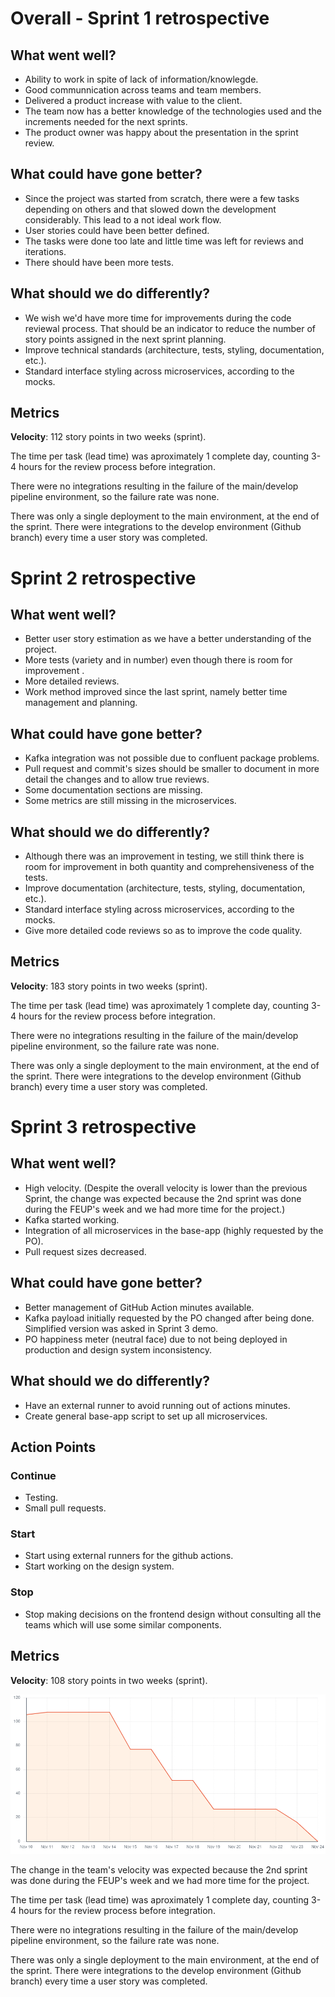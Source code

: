 # Overall - Sprint 1 retrospective

## What went well?

- Ability to work in spite of lack of information/knowlegde. 
- Good communnication across teams and team members.
- Delivered a product increase with value to the client.
- The team now has a better knowledge of the technologies used and the increments needed for the next sprints.
- The product owner was happy about the presentation in the sprint review.

## What could have gone better?

- Since the project was started from scratch, there were a few tasks depending on others and that slowed down the development considerably. This lead to a not ideal work flow.
- User stories could have been better defined.
- The tasks were done too late and little time was left for reviews and iterations.
- There should have been more tests.

## What should we do differently?

- We wish we'd have more time for improvements during the code reviewal process. That should be an indicator to reduce the number of story points assigned in the next sprint planning.
- Improve technical standards (architecture, tests, styling, documentation, etc.).
- Standard interface styling across microservices, according to the mocks.

## Metrics

**Velocity**: 112 story points in two weeks (sprint).

The time per task (lead time) was aproximately 1 complete day, counting 3-4 hours for the review process before integration.

There were no integrations resulting in the failure of the main/develop pipeline environment, so the failure rate
was none.

There was only a single deployment to the main environment, at the end of the sprint. There were integrations to the
develop environment (Github branch) every time a user story was completed.


# Sprint 2 retrospective

## What went well?

- Better user story estimation as we have a better understanding of the project.
- More tests (variety and in number) even though there is room for improvement .
- More detailed reviews.
- Work method improved since the last sprint, namely better time management and planning.  

## What could have gone better?

- Kafka integration was not possible due to confluent package problems.
- Pull request and commit's sizes should be smaller to document in more detail the changes and to allow true reviews.
- Some documentation sections are missing.
- Some metrics are still missing in the microservices.

## What should we do differently?

- Although there was an improvement in testing, we still think there is room for improvement in both quantity and comprehensiveness of the tests.
- Improve documentation (architecture, tests, styling, documentation, etc.).
- Standard interface styling across microservices, according to the mocks.
- Give more detailed code reviews so as to improve the code quality.

## Metrics

**Velocity**: 183 story points in two weeks (sprint).

The time per task (lead time) was aproximately 1 complete day, counting 3-4 hours for the review process before integration.

There were no integrations resulting in the failure of the main/develop pipeline environment, so the failure rate
was none.

There was only a single deployment to the main environment, at the end of the sprint. There were integrations to the
develop environment (Github branch) every time a user story was completed.


# Sprint 3 retrospective

## What went well?

- High velocity. (Despite the overall velocity is lower than the previous Sprint, the change was expected because the 2nd sprint was done during the FEUP's week and we had more time for the project.)
- Kafka started working.
- Integration of all microservices in the base-app (highly requested by the PO).
- Pull request sizes decreased.

## What could have gone better?

- Better management of GitHub Action minutes available.
- Kafka payload initially requested by the PO changed after being done. Simplified version was asked in Sprint 3 demo.
- PO happiness meter (neutral face) due to not being deployed in production and design system inconsistency.

## What should we do differently?

- Have an external runner to avoid running out of actions minutes.
- Create general base-app script to set up all microservices.

## Action Points

### Continue
- Testing.
- Small pull requests.

### Start
- Start using external runners for the github actions.
- Start working on the design system.

### Stop
- Stop making decisions on the frontend design without consulting all the teams which will use some similar components.

## Metrics

**Velocity**: 108 story points in two weeks (sprint).

![Sprint 3 velocity](../images/burndown/sprint3/overall.png)

The change in the team's velocity was expected because the 2nd sprint was done during the FEUP's week and we had more time for the project.

The time per task (lead time) was aproximately 1 complete day, counting 3-4 hours for the review process before integration.

There were no integrations resulting in the failure of the main/develop pipeline environment, so the failure rate
was none.

There was only a single deployment to the main environment, at the end of the sprint. There were integrations to the
develop environment (Github branch) every time a user story was completed.
